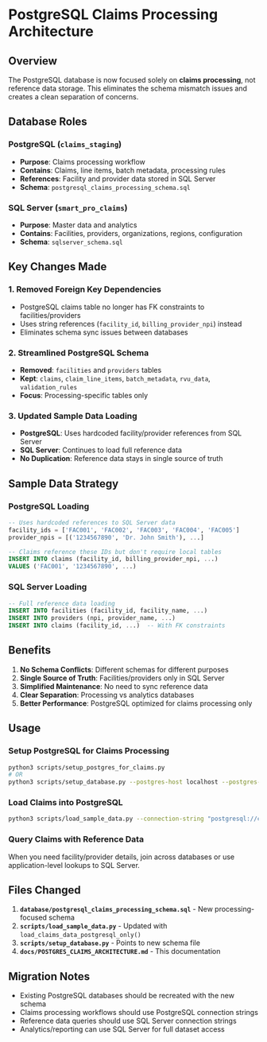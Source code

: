 # PostgreSQL Claims Processing Architecture

## Overview

The PostgreSQL database is now focused solely on **claims processing**, not reference data storage. This eliminates the schema mismatch issues and creates a clean separation of concerns.

## Database Roles

### PostgreSQL (`claims_staging`)
- **Purpose**: Claims processing workflow
- **Contains**: Claims, line items, batch metadata, processing rules
- **References**: Facility and provider data stored in SQL Server
- **Schema**: `postgresql_claims_processing_schema.sql`

### SQL Server (`smart_pro_claims`)  
- **Purpose**: Master data and analytics
- **Contains**: Facilities, providers, organizations, regions, configuration
- **Schema**: `sqlserver_schema.sql`

## Key Changes Made

### 1. Removed Foreign Key Dependencies
- PostgreSQL claims table no longer has FK constraints to facilities/providers
- Uses string references (`facility_id`, `billing_provider_npi`) instead
- Eliminates schema sync issues between databases

### 2. Streamlined PostgreSQL Schema
- **Removed**: `facilities` and `providers` tables
- **Kept**: `claims`, `claim_line_items`, `batch_metadata`, `rvu_data`, `validation_rules`
- **Focus**: Processing-specific tables only

### 3. Updated Sample Data Loading
- **PostgreSQL**: Uses hardcoded facility/provider references from SQL Server
- **SQL Server**: Continues to load full reference data
- **No Duplication**: Reference data stays in single source of truth

## Sample Data Strategy

### PostgreSQL Loading
```sql
-- Uses hardcoded references to SQL Server data
facility_ids = ['FAC001', 'FAC002', 'FAC003', 'FAC004', 'FAC005']
provider_npis = [('1234567890', 'Dr. John Smith'), ...]

-- Claims reference these IDs but don't require local tables
INSERT INTO claims (facility_id, billing_provider_npi, ...)
VALUES ('FAC001', '1234567890', ...)
```

### SQL Server Loading  
```sql
-- Full reference data loading
INSERT INTO facilities (facility_id, facility_name, ...)
INSERT INTO providers (npi, provider_name, ...)
INSERT INTO claims (facility_id, ...)  -- With FK constraints
```

## Benefits

1. **No Schema Conflicts**: Different schemas for different purposes
2. **Single Source of Truth**: Facilities/providers only in SQL Server
3. **Simplified Maintenance**: No need to sync reference data
4. **Clear Separation**: Processing vs analytics databases
5. **Better Performance**: PostgreSQL optimized for claims processing only

## Usage

### Setup PostgreSQL for Claims Processing
```bash
python3 scripts/setup_postgres_for_claims.py
# OR
python3 scripts/setup_database.py --postgres-host localhost --postgres-user claims_user --postgres-password password
```

### Load Claims into PostgreSQL
```bash
python3 scripts/load_sample_data.py --connection-string "postgresql://claims_user:password@localhost:5432/claims_staging"
```

### Query Claims with Reference Data
When you need facility/provider details, join across databases or use application-level lookups to SQL Server.

## Files Changed

1. **`database/postgresql_claims_processing_schema.sql`** - New processing-focused schema
2. **`scripts/load_sample_data.py`** - Updated with `load_claims_data_postgresql_only()`
3. **`scripts/setup_database.py`** - Points to new schema file
4. **`docs/POSTGRES_CLAIMS_ARCHITECTURE.md`** - This documentation

## Migration Notes

- Existing PostgreSQL databases should be recreated with the new schema
- Claims processing workflows should use PostgreSQL connection strings
- Reference data queries should use SQL Server connection strings
- Analytics/reporting can use SQL Server for full dataset access